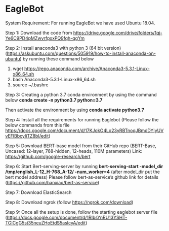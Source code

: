 # EagleBot

System Requirement: For running EagleBot we have used Ubuntu 18.04.

Step 1: Download the code from https://drive.google.com/drive/folders/1qj-Ye6C9PD4pMZwvrfpxxPQ9fqh-qgYm

Step 2: Install anaconda3 with python 3 (64 bit version) (https://askubuntu.com/questions/505919/how-to-install-anaconda-on-ubuntu) by running these command below

1. wget https://repo.anaconda.com/archive/Anaconda3-5.3.1-Linux-x86_64.sh
2. bash Anaconda3-5.3.1-Linux-x86_64.sh
3. source ~/.bashrc

Step 3: Creating a python 3.7 conda environment by using the command below 
**conda create -n python3.7 python=3.7** 

Then activate the environment by using 
**conda activate python3.7**

Step 4: Install all the requirements for running Eaglebot (Please follow the below commands from this file https://docs.google.com/document/d/17KJokO4Lo23yRBTnoqJBmdDYIyUVvEFlBbcyIiTZ8bI/edit) 

Step 5: Download BERT-base model from their GitHub repo (BERT-Base, Uncased: 12-layer, 768-hidden, 12-heads, 110M parameters)
Link: https://github.com/google-research/bert

Step 6: Start Bert-serving-server by running 
**bert-serving-start -model_dir /tmp/english_L-12_H-768_A-12/ -num_worker=4**
(after model_dir put the bert model address)
Please follow bert-as-service’s github link for details (https://github.com/hanxiao/bert-as-service)

Step 7: Download ElasticSearch

Step 8: Download ngrok (follow https://ngrok.com/download)

Step 9: Once all the setup is done, follow the starting eaglebot server file 
(https://docs.google.com/document/d/1RIbsYnRU13YSHT-TGICgG5st35neuZHoEtdS5asIcyA/edit)



